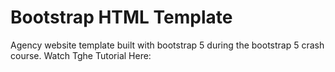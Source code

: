 # Bootstrap HTML Template
Agency website template built with bootstrap 5 during the bootstrap 5 crash course. Watch Tghe Tutorial Here: 
